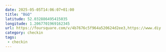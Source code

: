 ```yaml
---
date: 2025-05-05T14:06:07+01:00
title: "B&Q"
latitude: 52.032886495415035
longitude: 1.2067701969162345
url: https://foursquare.com/v/4b7676c5f964a520624d2ee3,https://www.diy.com,https://twitter.com/bandq
category: checkin
tags:
 - checkin
---
```

